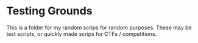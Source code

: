 # Testing Grounds

This is a folder for my random scrips for random purposes.  These may be test scripts, or quickly made scrips for CTFs / competitions.